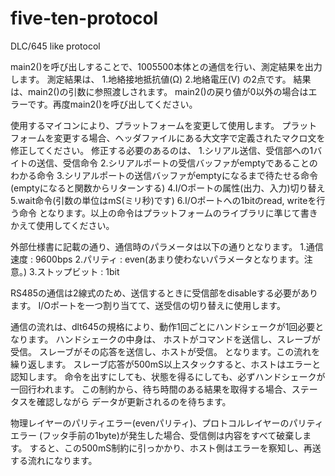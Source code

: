 # five-ten-protocol
DLC/645 like protocol

main2()を呼び出しすることで、1005500本体との通信を行い、測定結果を出力します。
測定結果は、
1.地絡接地抵抗値(Ω)
2.地絡電圧(V)
の2点です。
結果は、main2()の引数に参照渡しされます。
main2()の戻り値が0以外の場合はエラーです。再度main2()を呼び出してください。

使用するマイコンにより、プラットフォームを変更して使用します。
プラットフォームを変更する場合、ヘッダファイルにある大文字で定義されたマクロ文を修正してください。
修正する必要のあるのは、
1.シリアル送信、受信部への1バイトの送信、受信命令
2.シリアルポートの受信バッファがemptyであることのわかる命令
3.シリアルポートの送信バッファがemptyになるまで待たせる命令(emptyになると関数からリターンする)
4.I/Oポートの属性(出力、入力)切り替え
5.wait命令(引数の単位はmS(ミリ秒)です)
6.I/Oポートへの1bitのread, writeを行う命令
となります。以上の命令はプラットフォームのライブラリに準じて書きかえて使用してください。

外部仕様書に記載の通り、通信時のパラメータは以下の通りとなります。
1.通信速度 : 9600bps
2.パリティ : even(あまり使わないパラメータとなります。注意。)
3.ストップビット : 1bit

RS485の通信は2線式のため、送信するときに受信部をdisableする必要があります。
I/Oポートを一つ割り当てて、送受信の切り替えに使用します。

通信の流れは、dlt645の規格により、動作1回ごとにハンドシェークが1回必要となります。
ハンドシェークの中身は、
ホストがコマンドを送信し、スレーブが受信。
スレーブがその応答を送信し、ホストが受信。
となります。この流れを繰り返します。
スレーブ応答が500mS以上スタックすると、ホストはエラーと認知します。
命令を出すにしても、状態を得るにしても、必ずハンドシェークが一回行われます。
この制約から、待ち時間のある結果を取得する場合、ステータスを確認しながら
データが更新されるのを待ちます。

物理レイヤーのパリティエラー(evenパリティ)、プロトコルレイヤーのパリティエラー
(フッタ手前の1byte)が発生した場合、受信側は内容をすべて破棄します。
すると、この500mS制約に引っかかり、ホスト側はエラーを察知し、再送する流れになります。
